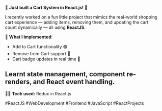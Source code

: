 🚀 **Just built a Cart System in React.js!** 🛒

I recently worked on a fun little project that mimics the real-world shopping cart experience — adding items, removing them, and updating the cart count dynamically — all using **ReactJS**.

🔧 **What I implemented:**
- Add to Cart functionality 🟢  
- Remove from Cart support 🔴  
- Cart badge updates in real time 🔄
  
## Learnt **state management**, **component re-renders**, and **React event handling**. 

👨‍💻 **Tech used:** Redux in React.js


#ReactJS #WebDevelopment #Frontend #JavaScript #ReactProjects 
